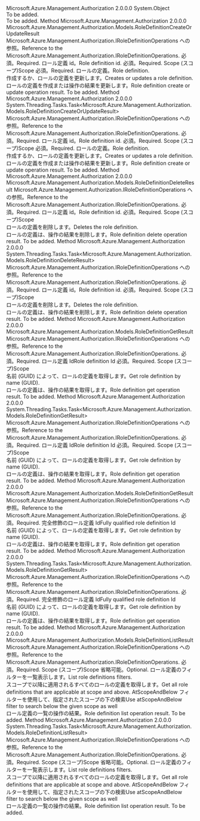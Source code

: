 <Type Name="RoleDefinitionOperationsExtensions" FullName="Microsoft.Azure.Management.Authorization.RoleDefinitionOperationsExtensions">
  <TypeSignature Language="C#" Value="public static class RoleDefinitionOperationsExtensions" />
  <TypeSignature Language="ILAsm" Value=".class public auto ansi abstract sealed beforefieldinit RoleDefinitionOperationsExtensions extends System.Object" />
  <TypeSignature Language="DocId" Value="T:Microsoft.Azure.Management.Authorization.RoleDefinitionOperationsExtensions" />
  <TypeSignature Language="VB.NET" Value="Public Module RoleDefinitionOperationsExtensions" />
  <TypeSignature Language="F#" Value="type RoleDefinitionOperationsExtensions = class" />
  <AssemblyInfo>
    <AssemblyName>Microsoft.Azure.Management.Authorization</AssemblyName>
    <AssemblyVersion>2.0.0.0</AssemblyVersion>
  </AssemblyInfo>
  <Base>
    <BaseTypeName>System.Object</BaseTypeName>
  </Base>
  <Interfaces />
  <Docs>
    <summary>To be added.</summary>
    <remarks>To be added.</remarks>
  </Docs>
  <Members>
    <Member MemberName="CreateOrUpdate">
      <MemberSignature Language="C#" Value="public static Microsoft.Azure.Management.Authorization.Models.RoleDefinitionCreateOrUpdateResult CreateOrUpdate (this Microsoft.Azure.Management.Authorization.IRoleDefinitionOperations operations, Guid roleDefinitionId, string scope, Microsoft.Azure.Management.Authorization.Models.RoleDefinitionCreateOrUpdateParameters parameters);" />
      <MemberSignature Language="ILAsm" Value=".method public static hidebysig class Microsoft.Azure.Management.Authorization.Models.RoleDefinitionCreateOrUpdateResult CreateOrUpdate(class Microsoft.Azure.Management.Authorization.IRoleDefinitionOperations operations, valuetype System.Guid roleDefinitionId, string scope, class Microsoft.Azure.Management.Authorization.Models.RoleDefinitionCreateOrUpdateParameters parameters) cil managed" />
      <MemberSignature Language="DocId" Value="M:Microsoft.Azure.Management.Authorization.RoleDefinitionOperationsExtensions.CreateOrUpdate(Microsoft.Azure.Management.Authorization.IRoleDefinitionOperations,System.Guid,System.String,Microsoft.Azure.Management.Authorization.Models.RoleDefinitionCreateOrUpdateParameters)" />
      <MemberSignature Language="VB.NET" Value="&lt;Extension()&gt;&#xA;Public Function CreateOrUpdate (operations As IRoleDefinitionOperations, roleDefinitionId As Guid, scope As String, parameters As RoleDefinitionCreateOrUpdateParameters) As RoleDefinitionCreateOrUpdateResult" />
      <MemberSignature Language="F#" Value="static member CreateOrUpdate : Microsoft.Azure.Management.Authorization.IRoleDefinitionOperations * Guid * string * Microsoft.Azure.Management.Authorization.Models.RoleDefinitionCreateOrUpdateParameters -&gt; Microsoft.Azure.Management.Authorization.Models.RoleDefinitionCreateOrUpdateResult" Usage="Microsoft.Azure.Management.Authorization.RoleDefinitionOperationsExtensions.CreateOrUpdate (operations, roleDefinitionId, scope, parameters)" />
      <MemberType>Method</MemberType>
      <AssemblyInfo>
        <AssemblyName>Microsoft.Azure.Management.Authorization</AssemblyName>
        <AssemblyVersion>2.0.0.0</AssemblyVersion>
      </AssemblyInfo>
      <ReturnValue>
        <ReturnType>Microsoft.Azure.Management.Authorization.Models.RoleDefinitionCreateOrUpdateResult</ReturnType>
      </ReturnValue>
      <Parameters>
        <Parameter Name="operations" Type="Microsoft.Azure.Management.Authorization.IRoleDefinitionOperations" RefType="this" />
        <Parameter Name="roleDefinitionId" Type="System.Guid" />
        <Parameter Name="scope" Type="System.String" />
        <Parameter Name="parameters" Type="Microsoft.Azure.Management.Authorization.Models.RoleDefinitionCreateOrUpdateParameters" />
      </Parameters>
      <Docs>
        <param name="operations">
            <span data-ttu-id="2c350-101">Microsoft.Azure.Management.Authorization.IRoleDefinitionOperations への参照。</span><span class="sxs-lookup"><span data-stu-id="2c350-101">Reference to the Microsoft.Azure.Management.Authorization.IRoleDefinitionOperations.</span></span>
            </param>
        <param name="roleDefinitionId">
            <span data-ttu-id="2c350-102">必須。</span><span class="sxs-lookup"><span data-stu-id="2c350-102">Required.</span></span> <span data-ttu-id="2c350-103">ロール定義 id。</span><span class="sxs-lookup"><span data-stu-id="2c350-103">Role definition id.</span></span>
            </param>
        <param name="scope">
            <span data-ttu-id="2c350-104">必須。</span><span class="sxs-lookup"><span data-stu-id="2c350-104">Required.</span></span> <span data-ttu-id="2c350-105">Scope (スコープ)</span><span class="sxs-lookup"><span data-stu-id="2c350-105">Scope</span></span>
            </param>
        <param name="parameters">
            <span data-ttu-id="2c350-106">必須。</span><span class="sxs-lookup"><span data-stu-id="2c350-106">Required.</span></span> <span data-ttu-id="2c350-107">ロールの定義。</span><span class="sxs-lookup"><span data-stu-id="2c350-107">Role definition.</span></span>
            </param>
        <summary>
            <span data-ttu-id="2c350-108">作成するか、ロールの定義を更新します。</span><span class="sxs-lookup"><span data-stu-id="2c350-108">Creates or updates a role definition.</span></span>
            </summary>
        <returns>
            <span data-ttu-id="2c350-109">ロールの定義を作成または操作の結果を更新します。</span><span class="sxs-lookup"><span data-stu-id="2c350-109">Role definition create or update operation result.</span></span>
            </returns>
        <remarks>To be added.</remarks>
      </Docs>
    </Member>
    <Member MemberName="CreateOrUpdateAsync">
      <MemberSignature Language="C#" Value="public static System.Threading.Tasks.Task&lt;Microsoft.Azure.Management.Authorization.Models.RoleDefinitionCreateOrUpdateResult&gt; CreateOrUpdateAsync (this Microsoft.Azure.Management.Authorization.IRoleDefinitionOperations operations, Guid roleDefinitionId, string scope, Microsoft.Azure.Management.Authorization.Models.RoleDefinitionCreateOrUpdateParameters parameters);" />
      <MemberSignature Language="ILAsm" Value=".method public static hidebysig class System.Threading.Tasks.Task`1&lt;class Microsoft.Azure.Management.Authorization.Models.RoleDefinitionCreateOrUpdateResult&gt; CreateOrUpdateAsync(class Microsoft.Azure.Management.Authorization.IRoleDefinitionOperations operations, valuetype System.Guid roleDefinitionId, string scope, class Microsoft.Azure.Management.Authorization.Models.RoleDefinitionCreateOrUpdateParameters parameters) cil managed" />
      <MemberSignature Language="DocId" Value="M:Microsoft.Azure.Management.Authorization.RoleDefinitionOperationsExtensions.CreateOrUpdateAsync(Microsoft.Azure.Management.Authorization.IRoleDefinitionOperations,System.Guid,System.String,Microsoft.Azure.Management.Authorization.Models.RoleDefinitionCreateOrUpdateParameters)" />
      <MemberSignature Language="VB.NET" Value="&lt;Extension()&gt;&#xA;Public Function CreateOrUpdateAsync (operations As IRoleDefinitionOperations, roleDefinitionId As Guid, scope As String, parameters As RoleDefinitionCreateOrUpdateParameters) As Task(Of RoleDefinitionCreateOrUpdateResult)" />
      <MemberSignature Language="F#" Value="static member CreateOrUpdateAsync : Microsoft.Azure.Management.Authorization.IRoleDefinitionOperations * Guid * string * Microsoft.Azure.Management.Authorization.Models.RoleDefinitionCreateOrUpdateParameters -&gt; System.Threading.Tasks.Task&lt;Microsoft.Azure.Management.Authorization.Models.RoleDefinitionCreateOrUpdateResult&gt;" Usage="Microsoft.Azure.Management.Authorization.RoleDefinitionOperationsExtensions.CreateOrUpdateAsync (operations, roleDefinitionId, scope, parameters)" />
      <MemberType>Method</MemberType>
      <AssemblyInfo>
        <AssemblyName>Microsoft.Azure.Management.Authorization</AssemblyName>
        <AssemblyVersion>2.0.0.0</AssemblyVersion>
      </AssemblyInfo>
      <ReturnValue>
        <ReturnType>System.Threading.Tasks.Task&lt;Microsoft.Azure.Management.Authorization.Models.RoleDefinitionCreateOrUpdateResult&gt;</ReturnType>
      </ReturnValue>
      <Parameters>
        <Parameter Name="operations" Type="Microsoft.Azure.Management.Authorization.IRoleDefinitionOperations" RefType="this" />
        <Parameter Name="roleDefinitionId" Type="System.Guid" />
        <Parameter Name="scope" Type="System.String" />
        <Parameter Name="parameters" Type="Microsoft.Azure.Management.Authorization.Models.RoleDefinitionCreateOrUpdateParameters" />
      </Parameters>
      <Docs>
        <param name="operations">
            <span data-ttu-id="2c350-110">Microsoft.Azure.Management.Authorization.IRoleDefinitionOperations への参照。</span><span class="sxs-lookup"><span data-stu-id="2c350-110">Reference to the Microsoft.Azure.Management.Authorization.IRoleDefinitionOperations.</span></span>
            </param>
        <param name="roleDefinitionId">
            <span data-ttu-id="2c350-111">必須。</span><span class="sxs-lookup"><span data-stu-id="2c350-111">Required.</span></span> <span data-ttu-id="2c350-112">ロール定義 id。</span><span class="sxs-lookup"><span data-stu-id="2c350-112">Role definition id.</span></span>
            </param>
        <param name="scope">
            <span data-ttu-id="2c350-113">必須。</span><span class="sxs-lookup"><span data-stu-id="2c350-113">Required.</span></span> <span data-ttu-id="2c350-114">Scope (スコープ)</span><span class="sxs-lookup"><span data-stu-id="2c350-114">Scope</span></span>
            </param>
        <param name="parameters">
            <span data-ttu-id="2c350-115">必須。</span><span class="sxs-lookup"><span data-stu-id="2c350-115">Required.</span></span> <span data-ttu-id="2c350-116">ロールの定義。</span><span class="sxs-lookup"><span data-stu-id="2c350-116">Role definition.</span></span>
            </param>
        <summary>
            <span data-ttu-id="2c350-117">作成するか、ロールの定義を更新します。</span><span class="sxs-lookup"><span data-stu-id="2c350-117">Creates or updates a role definition.</span></span>
            </summary>
        <returns>
            <span data-ttu-id="2c350-118">ロールの定義を作成または操作の結果を更新します。</span><span class="sxs-lookup"><span data-stu-id="2c350-118">Role definition create or update operation result.</span></span>
            </returns>
        <remarks>To be added.</remarks>
      </Docs>
    </Member>
    <Member MemberName="Delete">
      <MemberSignature Language="C#" Value="public static Microsoft.Azure.Management.Authorization.Models.RoleDefinitionDeleteResult Delete (this Microsoft.Azure.Management.Authorization.IRoleDefinitionOperations operations, Guid roleDefinitionId, string scope);" />
      <MemberSignature Language="ILAsm" Value=".method public static hidebysig class Microsoft.Azure.Management.Authorization.Models.RoleDefinitionDeleteResult Delete(class Microsoft.Azure.Management.Authorization.IRoleDefinitionOperations operations, valuetype System.Guid roleDefinitionId, string scope) cil managed" />
      <MemberSignature Language="DocId" Value="M:Microsoft.Azure.Management.Authorization.RoleDefinitionOperationsExtensions.Delete(Microsoft.Azure.Management.Authorization.IRoleDefinitionOperations,System.Guid,System.String)" />
      <MemberSignature Language="VB.NET" Value="&lt;Extension()&gt;&#xA;Public Function Delete (operations As IRoleDefinitionOperations, roleDefinitionId As Guid, scope As String) As RoleDefinitionDeleteResult" />
      <MemberSignature Language="F#" Value="static member Delete : Microsoft.Azure.Management.Authorization.IRoleDefinitionOperations * Guid * string -&gt; Microsoft.Azure.Management.Authorization.Models.RoleDefinitionDeleteResult" Usage="Microsoft.Azure.Management.Authorization.RoleDefinitionOperationsExtensions.Delete (operations, roleDefinitionId, scope)" />
      <MemberType>Method</MemberType>
      <AssemblyInfo>
        <AssemblyName>Microsoft.Azure.Management.Authorization</AssemblyName>
        <AssemblyVersion>2.0.0.0</AssemblyVersion>
      </AssemblyInfo>
      <ReturnValue>
        <ReturnType>Microsoft.Azure.Management.Authorization.Models.RoleDefinitionDeleteResult</ReturnType>
      </ReturnValue>
      <Parameters>
        <Parameter Name="operations" Type="Microsoft.Azure.Management.Authorization.IRoleDefinitionOperations" RefType="this" />
        <Parameter Name="roleDefinitionId" Type="System.Guid" />
        <Parameter Name="scope" Type="System.String" />
      </Parameters>
      <Docs>
        <param name="operations">
            <span data-ttu-id="2c350-119">Microsoft.Azure.Management.Authorization.IRoleDefinitionOperations への参照。</span><span class="sxs-lookup"><span data-stu-id="2c350-119">Reference to the Microsoft.Azure.Management.Authorization.IRoleDefinitionOperations.</span></span>
            </param>
        <param name="roleDefinitionId">
            <span data-ttu-id="2c350-120">必須。</span><span class="sxs-lookup"><span data-stu-id="2c350-120">Required.</span></span> <span data-ttu-id="2c350-121">ロール定義 id。</span><span class="sxs-lookup"><span data-stu-id="2c350-121">Role definition id.</span></span>
            </param>
        <param name="scope">
            <span data-ttu-id="2c350-122">必須。</span><span class="sxs-lookup"><span data-stu-id="2c350-122">Required.</span></span> <span data-ttu-id="2c350-123">Scope (スコープ)</span><span class="sxs-lookup"><span data-stu-id="2c350-123">Scope</span></span>
            </param>
        <summary>
            <span data-ttu-id="2c350-124">ロールの定義を削除します。</span><span class="sxs-lookup"><span data-stu-id="2c350-124">Deletes the role definition.</span></span>
            </summary>
        <returns>
            <span data-ttu-id="2c350-125">ロールの定義は、操作の結果を削除します。</span><span class="sxs-lookup"><span data-stu-id="2c350-125">Role definition delete operation result.</span></span>
            </returns>
        <remarks>To be added.</remarks>
      </Docs>
    </Member>
    <Member MemberName="DeleteAsync">
      <MemberSignature Language="C#" Value="public static System.Threading.Tasks.Task&lt;Microsoft.Azure.Management.Authorization.Models.RoleDefinitionDeleteResult&gt; DeleteAsync (this Microsoft.Azure.Management.Authorization.IRoleDefinitionOperations operations, Guid roleDefinitionId, string scope);" />
      <MemberSignature Language="ILAsm" Value=".method public static hidebysig class System.Threading.Tasks.Task`1&lt;class Microsoft.Azure.Management.Authorization.Models.RoleDefinitionDeleteResult&gt; DeleteAsync(class Microsoft.Azure.Management.Authorization.IRoleDefinitionOperations operations, valuetype System.Guid roleDefinitionId, string scope) cil managed" />
      <MemberSignature Language="DocId" Value="M:Microsoft.Azure.Management.Authorization.RoleDefinitionOperationsExtensions.DeleteAsync(Microsoft.Azure.Management.Authorization.IRoleDefinitionOperations,System.Guid,System.String)" />
      <MemberSignature Language="VB.NET" Value="&lt;Extension()&gt;&#xA;Public Function DeleteAsync (operations As IRoleDefinitionOperations, roleDefinitionId As Guid, scope As String) As Task(Of RoleDefinitionDeleteResult)" />
      <MemberSignature Language="F#" Value="static member DeleteAsync : Microsoft.Azure.Management.Authorization.IRoleDefinitionOperations * Guid * string -&gt; System.Threading.Tasks.Task&lt;Microsoft.Azure.Management.Authorization.Models.RoleDefinitionDeleteResult&gt;" Usage="Microsoft.Azure.Management.Authorization.RoleDefinitionOperationsExtensions.DeleteAsync (operations, roleDefinitionId, scope)" />
      <MemberType>Method</MemberType>
      <AssemblyInfo>
        <AssemblyName>Microsoft.Azure.Management.Authorization</AssemblyName>
        <AssemblyVersion>2.0.0.0</AssemblyVersion>
      </AssemblyInfo>
      <ReturnValue>
        <ReturnType>System.Threading.Tasks.Task&lt;Microsoft.Azure.Management.Authorization.Models.RoleDefinitionDeleteResult&gt;</ReturnType>
      </ReturnValue>
      <Parameters>
        <Parameter Name="operations" Type="Microsoft.Azure.Management.Authorization.IRoleDefinitionOperations" RefType="this" />
        <Parameter Name="roleDefinitionId" Type="System.Guid" />
        <Parameter Name="scope" Type="System.String" />
      </Parameters>
      <Docs>
        <param name="operations">
            <span data-ttu-id="2c350-126">Microsoft.Azure.Management.Authorization.IRoleDefinitionOperations への参照。</span><span class="sxs-lookup"><span data-stu-id="2c350-126">Reference to the Microsoft.Azure.Management.Authorization.IRoleDefinitionOperations.</span></span>
            </param>
        <param name="roleDefinitionId">
            <span data-ttu-id="2c350-127">必須。</span><span class="sxs-lookup"><span data-stu-id="2c350-127">Required.</span></span> <span data-ttu-id="2c350-128">ロール定義 id。</span><span class="sxs-lookup"><span data-stu-id="2c350-128">Role definition id.</span></span>
            </param>
        <param name="scope">
            <span data-ttu-id="2c350-129">必須。</span><span class="sxs-lookup"><span data-stu-id="2c350-129">Required.</span></span> <span data-ttu-id="2c350-130">Scope (スコープ)</span><span class="sxs-lookup"><span data-stu-id="2c350-130">Scope</span></span>
            </param>
        <summary>
            <span data-ttu-id="2c350-131">ロールの定義を削除します。</span><span class="sxs-lookup"><span data-stu-id="2c350-131">Deletes the role definition.</span></span>
            </summary>
        <returns>
            <span data-ttu-id="2c350-132">ロールの定義は、操作の結果を削除します。</span><span class="sxs-lookup"><span data-stu-id="2c350-132">Role definition delete operation result.</span></span>
            </returns>
        <remarks>To be added.</remarks>
      </Docs>
    </Member>
    <Member MemberName="Get">
      <MemberSignature Language="C#" Value="public static Microsoft.Azure.Management.Authorization.Models.RoleDefinitionGetResult Get (this Microsoft.Azure.Management.Authorization.IRoleDefinitionOperations operations, Guid roleDefinitionId, string scope);" />
      <MemberSignature Language="ILAsm" Value=".method public static hidebysig class Microsoft.Azure.Management.Authorization.Models.RoleDefinitionGetResult Get(class Microsoft.Azure.Management.Authorization.IRoleDefinitionOperations operations, valuetype System.Guid roleDefinitionId, string scope) cil managed" />
      <MemberSignature Language="DocId" Value="M:Microsoft.Azure.Management.Authorization.RoleDefinitionOperationsExtensions.Get(Microsoft.Azure.Management.Authorization.IRoleDefinitionOperations,System.Guid,System.String)" />
      <MemberSignature Language="VB.NET" Value="&lt;Extension()&gt;&#xA;Public Function Get (operations As IRoleDefinitionOperations, roleDefinitionId As Guid, scope As String) As RoleDefinitionGetResult" />
      <MemberSignature Language="F#" Value="static member Get : Microsoft.Azure.Management.Authorization.IRoleDefinitionOperations * Guid * string -&gt; Microsoft.Azure.Management.Authorization.Models.RoleDefinitionGetResult" Usage="Microsoft.Azure.Management.Authorization.RoleDefinitionOperationsExtensions.Get (operations, roleDefinitionId, scope)" />
      <MemberType>Method</MemberType>
      <AssemblyInfo>
        <AssemblyName>Microsoft.Azure.Management.Authorization</AssemblyName>
        <AssemblyVersion>2.0.0.0</AssemblyVersion>
      </AssemblyInfo>
      <ReturnValue>
        <ReturnType>Microsoft.Azure.Management.Authorization.Models.RoleDefinitionGetResult</ReturnType>
      </ReturnValue>
      <Parameters>
        <Parameter Name="operations" Type="Microsoft.Azure.Management.Authorization.IRoleDefinitionOperations" RefType="this" />
        <Parameter Name="roleDefinitionId" Type="System.Guid" />
        <Parameter Name="scope" Type="System.String" />
      </Parameters>
      <Docs>
        <param name="operations">
            <span data-ttu-id="2c350-133">Microsoft.Azure.Management.Authorization.IRoleDefinitionOperations への参照。</span><span class="sxs-lookup"><span data-stu-id="2c350-133">Reference to the Microsoft.Azure.Management.Authorization.IRoleDefinitionOperations.</span></span>
            </param>
        <param name="roleDefinitionId">
            <span data-ttu-id="2c350-134">必須。</span><span class="sxs-lookup"><span data-stu-id="2c350-134">Required.</span></span> <span data-ttu-id="2c350-135">ロール定義 Id</span><span class="sxs-lookup"><span data-stu-id="2c350-135">Role definition Id</span></span>
            </param>
        <param name="scope">
            <span data-ttu-id="2c350-136">必須。</span><span class="sxs-lookup"><span data-stu-id="2c350-136">Required.</span></span> <span data-ttu-id="2c350-137">Scope (スコープ)</span><span class="sxs-lookup"><span data-stu-id="2c350-137">Scope</span></span>
            </param>
        <summary>
            <span data-ttu-id="2c350-138">名前 (GUID) によって、ロールの定義を取得します。</span><span class="sxs-lookup"><span data-stu-id="2c350-138">Get role definition by name (GUID).</span></span>
            </summary>
        <returns>
            <span data-ttu-id="2c350-139">ロールの定義は、操作の結果を取得します。</span><span class="sxs-lookup"><span data-stu-id="2c350-139">Role definition get operation result.</span></span>
            </returns>
        <remarks>To be added.</remarks>
      </Docs>
    </Member>
    <Member MemberName="GetAsync">
      <MemberSignature Language="C#" Value="public static System.Threading.Tasks.Task&lt;Microsoft.Azure.Management.Authorization.Models.RoleDefinitionGetResult&gt; GetAsync (this Microsoft.Azure.Management.Authorization.IRoleDefinitionOperations operations, Guid roleDefinitionId, string scope);" />
      <MemberSignature Language="ILAsm" Value=".method public static hidebysig class System.Threading.Tasks.Task`1&lt;class Microsoft.Azure.Management.Authorization.Models.RoleDefinitionGetResult&gt; GetAsync(class Microsoft.Azure.Management.Authorization.IRoleDefinitionOperations operations, valuetype System.Guid roleDefinitionId, string scope) cil managed" />
      <MemberSignature Language="DocId" Value="M:Microsoft.Azure.Management.Authorization.RoleDefinitionOperationsExtensions.GetAsync(Microsoft.Azure.Management.Authorization.IRoleDefinitionOperations,System.Guid,System.String)" />
      <MemberSignature Language="VB.NET" Value="&lt;Extension()&gt;&#xA;Public Function GetAsync (operations As IRoleDefinitionOperations, roleDefinitionId As Guid, scope As String) As Task(Of RoleDefinitionGetResult)" />
      <MemberSignature Language="F#" Value="static member GetAsync : Microsoft.Azure.Management.Authorization.IRoleDefinitionOperations * Guid * string -&gt; System.Threading.Tasks.Task&lt;Microsoft.Azure.Management.Authorization.Models.RoleDefinitionGetResult&gt;" Usage="Microsoft.Azure.Management.Authorization.RoleDefinitionOperationsExtensions.GetAsync (operations, roleDefinitionId, scope)" />
      <MemberType>Method</MemberType>
      <AssemblyInfo>
        <AssemblyName>Microsoft.Azure.Management.Authorization</AssemblyName>
        <AssemblyVersion>2.0.0.0</AssemblyVersion>
      </AssemblyInfo>
      <ReturnValue>
        <ReturnType>System.Threading.Tasks.Task&lt;Microsoft.Azure.Management.Authorization.Models.RoleDefinitionGetResult&gt;</ReturnType>
      </ReturnValue>
      <Parameters>
        <Parameter Name="operations" Type="Microsoft.Azure.Management.Authorization.IRoleDefinitionOperations" RefType="this" />
        <Parameter Name="roleDefinitionId" Type="System.Guid" />
        <Parameter Name="scope" Type="System.String" />
      </Parameters>
      <Docs>
        <param name="operations">
            <span data-ttu-id="2c350-140">Microsoft.Azure.Management.Authorization.IRoleDefinitionOperations への参照。</span><span class="sxs-lookup"><span data-stu-id="2c350-140">Reference to the Microsoft.Azure.Management.Authorization.IRoleDefinitionOperations.</span></span>
            </param>
        <param name="roleDefinitionId">
            <span data-ttu-id="2c350-141">必須。</span><span class="sxs-lookup"><span data-stu-id="2c350-141">Required.</span></span> <span data-ttu-id="2c350-142">ロール定義 Id</span><span class="sxs-lookup"><span data-stu-id="2c350-142">Role definition Id</span></span>
            </param>
        <param name="scope">
            <span data-ttu-id="2c350-143">必須。</span><span class="sxs-lookup"><span data-stu-id="2c350-143">Required.</span></span> <span data-ttu-id="2c350-144">Scope (スコープ)</span><span class="sxs-lookup"><span data-stu-id="2c350-144">Scope</span></span>
            </param>
        <summary>
            <span data-ttu-id="2c350-145">名前 (GUID) によって、ロールの定義を取得します。</span><span class="sxs-lookup"><span data-stu-id="2c350-145">Get role definition by name (GUID).</span></span>
            </summary>
        <returns>
            <span data-ttu-id="2c350-146">ロールの定義は、操作の結果を取得します。</span><span class="sxs-lookup"><span data-stu-id="2c350-146">Role definition get operation result.</span></span>
            </returns>
        <remarks>To be added.</remarks>
      </Docs>
    </Member>
    <Member MemberName="GetById">
      <MemberSignature Language="C#" Value="public static Microsoft.Azure.Management.Authorization.Models.RoleDefinitionGetResult GetById (this Microsoft.Azure.Management.Authorization.IRoleDefinitionOperations operations, string roleDefinitionId);" />
      <MemberSignature Language="ILAsm" Value=".method public static hidebysig class Microsoft.Azure.Management.Authorization.Models.RoleDefinitionGetResult GetById(class Microsoft.Azure.Management.Authorization.IRoleDefinitionOperations operations, string roleDefinitionId) cil managed" />
      <MemberSignature Language="DocId" Value="M:Microsoft.Azure.Management.Authorization.RoleDefinitionOperationsExtensions.GetById(Microsoft.Azure.Management.Authorization.IRoleDefinitionOperations,System.String)" />
      <MemberSignature Language="VB.NET" Value="&lt;Extension()&gt;&#xA;Public Function GetById (operations As IRoleDefinitionOperations, roleDefinitionId As String) As RoleDefinitionGetResult" />
      <MemberSignature Language="F#" Value="static member GetById : Microsoft.Azure.Management.Authorization.IRoleDefinitionOperations * string -&gt; Microsoft.Azure.Management.Authorization.Models.RoleDefinitionGetResult" Usage="Microsoft.Azure.Management.Authorization.RoleDefinitionOperationsExtensions.GetById (operations, roleDefinitionId)" />
      <MemberType>Method</MemberType>
      <AssemblyInfo>
        <AssemblyName>Microsoft.Azure.Management.Authorization</AssemblyName>
        <AssemblyVersion>2.0.0.0</AssemblyVersion>
      </AssemblyInfo>
      <ReturnValue>
        <ReturnType>Microsoft.Azure.Management.Authorization.Models.RoleDefinitionGetResult</ReturnType>
      </ReturnValue>
      <Parameters>
        <Parameter Name="operations" Type="Microsoft.Azure.Management.Authorization.IRoleDefinitionOperations" RefType="this" />
        <Parameter Name="roleDefinitionId" Type="System.String" />
      </Parameters>
      <Docs>
        <param name="operations">
            <span data-ttu-id="2c350-147">Microsoft.Azure.Management.Authorization.IRoleDefinitionOperations への参照。</span><span class="sxs-lookup"><span data-stu-id="2c350-147">Reference to the Microsoft.Azure.Management.Authorization.IRoleDefinitionOperations.</span></span>
            </param>
        <param name="roleDefinitionId">
            <span data-ttu-id="2c350-148">必須。</span><span class="sxs-lookup"><span data-stu-id="2c350-148">Required.</span></span> <span data-ttu-id="2c350-149">完全修飾のロール定義 Id</span><span class="sxs-lookup"><span data-stu-id="2c350-149">Fully qualified role definition Id</span></span>
            </param>
        <summary>
            <span data-ttu-id="2c350-150">名前 (GUID) によって、ロールの定義を取得します。</span><span class="sxs-lookup"><span data-stu-id="2c350-150">Get role definition by name (GUID).</span></span>
            </summary>
        <returns>
            <span data-ttu-id="2c350-151">ロールの定義は、操作の結果を取得します。</span><span class="sxs-lookup"><span data-stu-id="2c350-151">Role definition get operation result.</span></span>
            </returns>
        <remarks>To be added.</remarks>
      </Docs>
    </Member>
    <Member MemberName="GetByIdAsync">
      <MemberSignature Language="C#" Value="public static System.Threading.Tasks.Task&lt;Microsoft.Azure.Management.Authorization.Models.RoleDefinitionGetResult&gt; GetByIdAsync (this Microsoft.Azure.Management.Authorization.IRoleDefinitionOperations operations, string roleDefinitionId);" />
      <MemberSignature Language="ILAsm" Value=".method public static hidebysig class System.Threading.Tasks.Task`1&lt;class Microsoft.Azure.Management.Authorization.Models.RoleDefinitionGetResult&gt; GetByIdAsync(class Microsoft.Azure.Management.Authorization.IRoleDefinitionOperations operations, string roleDefinitionId) cil managed" />
      <MemberSignature Language="DocId" Value="M:Microsoft.Azure.Management.Authorization.RoleDefinitionOperationsExtensions.GetByIdAsync(Microsoft.Azure.Management.Authorization.IRoleDefinitionOperations,System.String)" />
      <MemberSignature Language="VB.NET" Value="&lt;Extension()&gt;&#xA;Public Function GetByIdAsync (operations As IRoleDefinitionOperations, roleDefinitionId As String) As Task(Of RoleDefinitionGetResult)" />
      <MemberSignature Language="F#" Value="static member GetByIdAsync : Microsoft.Azure.Management.Authorization.IRoleDefinitionOperations * string -&gt; System.Threading.Tasks.Task&lt;Microsoft.Azure.Management.Authorization.Models.RoleDefinitionGetResult&gt;" Usage="Microsoft.Azure.Management.Authorization.RoleDefinitionOperationsExtensions.GetByIdAsync (operations, roleDefinitionId)" />
      <MemberType>Method</MemberType>
      <AssemblyInfo>
        <AssemblyName>Microsoft.Azure.Management.Authorization</AssemblyName>
        <AssemblyVersion>2.0.0.0</AssemblyVersion>
      </AssemblyInfo>
      <ReturnValue>
        <ReturnType>System.Threading.Tasks.Task&lt;Microsoft.Azure.Management.Authorization.Models.RoleDefinitionGetResult&gt;</ReturnType>
      </ReturnValue>
      <Parameters>
        <Parameter Name="operations" Type="Microsoft.Azure.Management.Authorization.IRoleDefinitionOperations" RefType="this" />
        <Parameter Name="roleDefinitionId" Type="System.String" />
      </Parameters>
      <Docs>
        <param name="operations">
            <span data-ttu-id="2c350-152">Microsoft.Azure.Management.Authorization.IRoleDefinitionOperations への参照。</span><span class="sxs-lookup"><span data-stu-id="2c350-152">Reference to the Microsoft.Azure.Management.Authorization.IRoleDefinitionOperations.</span></span>
            </param>
        <param name="roleDefinitionId">
            <span data-ttu-id="2c350-153">必須。</span><span class="sxs-lookup"><span data-stu-id="2c350-153">Required.</span></span> <span data-ttu-id="2c350-154">完全修飾のロール定義 Id</span><span class="sxs-lookup"><span data-stu-id="2c350-154">Fully qualified role definition Id</span></span>
            </param>
        <summary>
            <span data-ttu-id="2c350-155">名前 (GUID) によって、ロールの定義を取得します。</span><span class="sxs-lookup"><span data-stu-id="2c350-155">Get role definition by name (GUID).</span></span>
            </summary>
        <returns>
            <span data-ttu-id="2c350-156">ロールの定義は、操作の結果を取得します。</span><span class="sxs-lookup"><span data-stu-id="2c350-156">Role definition get operation result.</span></span>
            </returns>
        <remarks>To be added.</remarks>
      </Docs>
    </Member>
    <Member MemberName="List">
      <MemberSignature Language="C#" Value="public static Microsoft.Azure.Management.Authorization.Models.RoleDefinitionListResult List (this Microsoft.Azure.Management.Authorization.IRoleDefinitionOperations operations, string scope, Microsoft.Azure.Management.Authorization.Models.ListDefinitionFilterParameters parameters);" />
      <MemberSignature Language="ILAsm" Value=".method public static hidebysig class Microsoft.Azure.Management.Authorization.Models.RoleDefinitionListResult List(class Microsoft.Azure.Management.Authorization.IRoleDefinitionOperations operations, string scope, class Microsoft.Azure.Management.Authorization.Models.ListDefinitionFilterParameters parameters) cil managed" />
      <MemberSignature Language="DocId" Value="M:Microsoft.Azure.Management.Authorization.RoleDefinitionOperationsExtensions.List(Microsoft.Azure.Management.Authorization.IRoleDefinitionOperations,System.String,Microsoft.Azure.Management.Authorization.Models.ListDefinitionFilterParameters)" />
      <MemberSignature Language="VB.NET" Value="&lt;Extension()&gt;&#xA;Public Function List (operations As IRoleDefinitionOperations, scope As String, parameters As ListDefinitionFilterParameters) As RoleDefinitionListResult" />
      <MemberSignature Language="F#" Value="static member List : Microsoft.Azure.Management.Authorization.IRoleDefinitionOperations * string * Microsoft.Azure.Management.Authorization.Models.ListDefinitionFilterParameters -&gt; Microsoft.Azure.Management.Authorization.Models.RoleDefinitionListResult" Usage="Microsoft.Azure.Management.Authorization.RoleDefinitionOperationsExtensions.List (operations, scope, parameters)" />
      <MemberType>Method</MemberType>
      <AssemblyInfo>
        <AssemblyName>Microsoft.Azure.Management.Authorization</AssemblyName>
        <AssemblyVersion>2.0.0.0</AssemblyVersion>
      </AssemblyInfo>
      <ReturnValue>
        <ReturnType>Microsoft.Azure.Management.Authorization.Models.RoleDefinitionListResult</ReturnType>
      </ReturnValue>
      <Parameters>
        <Parameter Name="operations" Type="Microsoft.Azure.Management.Authorization.IRoleDefinitionOperations" RefType="this" />
        <Parameter Name="scope" Type="System.String" />
        <Parameter Name="parameters" Type="Microsoft.Azure.Management.Authorization.Models.ListDefinitionFilterParameters" />
      </Parameters>
      <Docs>
        <param name="operations">
            <span data-ttu-id="2c350-157">Microsoft.Azure.Management.Authorization.IRoleDefinitionOperations への参照。</span><span class="sxs-lookup"><span data-stu-id="2c350-157">Reference to the Microsoft.Azure.Management.Authorization.IRoleDefinitionOperations.</span></span>
            </param>
        <param name="scope">
            <span data-ttu-id="2c350-158">必須。</span><span class="sxs-lookup"><span data-stu-id="2c350-158">Required.</span></span> <span data-ttu-id="2c350-159">Scope (スコープ)</span><span class="sxs-lookup"><span data-stu-id="2c350-159">Scope</span></span>
            </param>
        <param name="parameters">
            <span data-ttu-id="2c350-160">省略可能。</span><span class="sxs-lookup"><span data-stu-id="2c350-160">Optional.</span></span> <span data-ttu-id="2c350-161">ロール定義のフィルターを一覧表示します。</span><span class="sxs-lookup"><span data-stu-id="2c350-161">List role definitions filters.</span></span>
            </param>
        <summary>
            <span data-ttu-id="2c350-162">スコープで以降に適用されるすべてのロールの定義を取得します。</span><span class="sxs-lookup"><span data-stu-id="2c350-162">Get all role definitions that are applicable at scope and above.</span></span>
            <span data-ttu-id="2c350-163">AtScopeAndBelow フィルターを使用して、指定されたスコープの下の検索</span><span class="sxs-lookup"><span data-stu-id="2c350-163">Use atScopeAndBelow filter to search below the given scope as well</span></span>
            </summary>
        <returns>
            <span data-ttu-id="2c350-164">ロール定義の一覧の操作の結果。</span><span class="sxs-lookup"><span data-stu-id="2c350-164">Role definition list operation result.</span></span>
            </returns>
        <remarks>To be added.</remarks>
      </Docs>
    </Member>
    <Member MemberName="ListAsync">
      <MemberSignature Language="C#" Value="public static System.Threading.Tasks.Task&lt;Microsoft.Azure.Management.Authorization.Models.RoleDefinitionListResult&gt; ListAsync (this Microsoft.Azure.Management.Authorization.IRoleDefinitionOperations operations, string scope, Microsoft.Azure.Management.Authorization.Models.ListDefinitionFilterParameters parameters);" />
      <MemberSignature Language="ILAsm" Value=".method public static hidebysig class System.Threading.Tasks.Task`1&lt;class Microsoft.Azure.Management.Authorization.Models.RoleDefinitionListResult&gt; ListAsync(class Microsoft.Azure.Management.Authorization.IRoleDefinitionOperations operations, string scope, class Microsoft.Azure.Management.Authorization.Models.ListDefinitionFilterParameters parameters) cil managed" />
      <MemberSignature Language="DocId" Value="M:Microsoft.Azure.Management.Authorization.RoleDefinitionOperationsExtensions.ListAsync(Microsoft.Azure.Management.Authorization.IRoleDefinitionOperations,System.String,Microsoft.Azure.Management.Authorization.Models.ListDefinitionFilterParameters)" />
      <MemberSignature Language="VB.NET" Value="&lt;Extension()&gt;&#xA;Public Function ListAsync (operations As IRoleDefinitionOperations, scope As String, parameters As ListDefinitionFilterParameters) As Task(Of RoleDefinitionListResult)" />
      <MemberSignature Language="F#" Value="static member ListAsync : Microsoft.Azure.Management.Authorization.IRoleDefinitionOperations * string * Microsoft.Azure.Management.Authorization.Models.ListDefinitionFilterParameters -&gt; System.Threading.Tasks.Task&lt;Microsoft.Azure.Management.Authorization.Models.RoleDefinitionListResult&gt;" Usage="Microsoft.Azure.Management.Authorization.RoleDefinitionOperationsExtensions.ListAsync (operations, scope, parameters)" />
      <MemberType>Method</MemberType>
      <AssemblyInfo>
        <AssemblyName>Microsoft.Azure.Management.Authorization</AssemblyName>
        <AssemblyVersion>2.0.0.0</AssemblyVersion>
      </AssemblyInfo>
      <ReturnValue>
        <ReturnType>System.Threading.Tasks.Task&lt;Microsoft.Azure.Management.Authorization.Models.RoleDefinitionListResult&gt;</ReturnType>
      </ReturnValue>
      <Parameters>
        <Parameter Name="operations" Type="Microsoft.Azure.Management.Authorization.IRoleDefinitionOperations" RefType="this" />
        <Parameter Name="scope" Type="System.String" />
        <Parameter Name="parameters" Type="Microsoft.Azure.Management.Authorization.Models.ListDefinitionFilterParameters" />
      </Parameters>
      <Docs>
        <param name="operations">
            <span data-ttu-id="2c350-165">Microsoft.Azure.Management.Authorization.IRoleDefinitionOperations への参照。</span><span class="sxs-lookup"><span data-stu-id="2c350-165">Reference to the Microsoft.Azure.Management.Authorization.IRoleDefinitionOperations.</span></span>
            </param>
        <param name="scope">
            <span data-ttu-id="2c350-166">必須。</span><span class="sxs-lookup"><span data-stu-id="2c350-166">Required.</span></span> <span data-ttu-id="2c350-167">Scope (スコープ)</span><span class="sxs-lookup"><span data-stu-id="2c350-167">Scope</span></span>
            </param>
        <param name="parameters">
            <span data-ttu-id="2c350-168">省略可能。</span><span class="sxs-lookup"><span data-stu-id="2c350-168">Optional.</span></span> <span data-ttu-id="2c350-169">ロール定義のフィルターを一覧表示します。</span><span class="sxs-lookup"><span data-stu-id="2c350-169">List role definitions filters.</span></span>
            </param>
        <summary>
            <span data-ttu-id="2c350-170">スコープで以降に適用されるすべてのロールの定義を取得します。</span><span class="sxs-lookup"><span data-stu-id="2c350-170">Get all role definitions that are applicable at scope and above.</span></span>
            <span data-ttu-id="2c350-171">AtScopeAndBelow フィルターを使用して、指定されたスコープの下の検索</span><span class="sxs-lookup"><span data-stu-id="2c350-171">Use atScopeAndBelow filter to search below the given scope as well</span></span>
            </summary>
        <returns>
            <span data-ttu-id="2c350-172">ロール定義の一覧の操作の結果。</span><span class="sxs-lookup"><span data-stu-id="2c350-172">Role definition list operation result.</span></span>
            </returns>
        <remarks>To be added.</remarks>
      </Docs>
    </Member>
  </Members>
</Type>